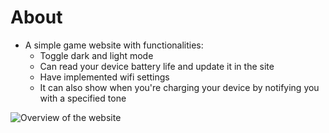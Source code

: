 # About

- A simple game website with functionalities:
  - Toggle dark and light mode
  - Can read your device battery life and update it in the site
  - Have implemented wifi settings
  - It can also show when you're charging your device by notifying you with a specified tone

![Overview of the website](,Screenshot.png)
